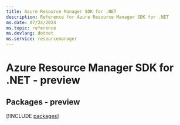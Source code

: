 ```yaml
---
title: Azure Resource Manager SDK for .NET
description: Reference for Azure Resource Manager SDK for .NET
ms.date: 07/24/2024
ms.topic: reference
ms.devlang: dotnet
ms.service: resourcemanager
---
```

# Azure Resource Manager SDK for .NET - preview
## Packages - preview
[!INCLUDE [packages](resource-manager-index.md)]
